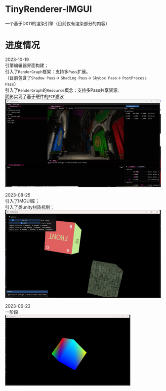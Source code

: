 # TinyRenderer-IMGUI
一个基于DX11的渲染引擎（目前仅有渲染部分的内容）


# 进度情况

2023-10-19  
引擎编辑器界面构建；  
引入了`RenderGraph`框架：支持多`Pass`扩展。  
   （目前包含了`Shadow Pass`-> `Shading Pass`-> `Skybox Pass`-> `PostProcess Pass`）  
引入了`RenderGraph`的`Resource`概念：支持多Pass共享资源;  
阴影实现了基于硬件的`PCF`滤波  
![image](images/20231019_Process.png)

2023-08-25  
引入了IMGUI库；  
引入了类unity材质机制；  
![image](images/20230825_Process.png)

2023-06-23  
一阶段  
![image](images/20230623_Process.png)